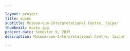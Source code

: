```yaml
---

layout: project
title: muzeu
subtitle: Museum-cum-Interpretational Centre, Jaipur
thumbnail: muzeu.jpg
project-date: Semester 9, 2015
description: Museum-cum-Interpretational Centre, Jaipur

---
```

